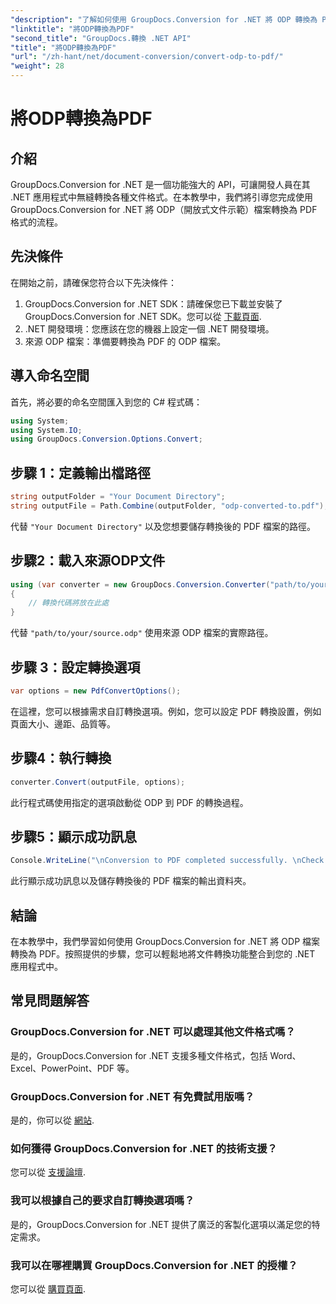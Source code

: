 ```yaml
---
"description": "了解如何使用 GroupDocs.Conversion for .NET 將 ODP 轉換為 PDF。按照我們的逐步指南，實現無縫文件轉換。"
"linktitle": "將ODP轉換為PDF"
"second_title": "GroupDocs.轉換 .NET API"
"title": "將ODP轉換為PDF"
"url": "/zh-hant/net/document-conversion/convert-odp-to-pdf/"
"weight": 28
---
```


# 將ODP轉換為PDF

## 介紹
GroupDocs.Conversion for .NET 是一個功能強大的 API，可讓開發人員在其 .NET 應用程式中無縫轉換各種文件格式。在本教學中，我們將引導您完成使用 GroupDocs.Conversion for .NET 將 ODP（開放式文件示範）檔案轉換為 PDF 格式的流程。
## 先決條件
在開始之前，請確保您符合以下先決條件：
1. GroupDocs.Conversion for .NET SDK：請確保您已下載並安裝了 GroupDocs.Conversion for .NET SDK。您可以從 [下載頁面](https://releases。groupdocs.com/conversion/net/).
2. .NET 開發環境：您應該在您的機器上設定一個 .NET 開發環境。
3. 來源 ODP 檔案：準備要轉換為 PDF 的 ODP 檔案。

## 導入命名空間
首先，將必要的命名空間匯入到您的 C# 程式碼：
```csharp
using System;
using System.IO;
using GroupDocs.Conversion.Options.Convert;
```
## 步驟 1：定義輸出檔路徑
```csharp
string outputFolder = "Your Document Directory";
string outputFile = Path.Combine(outputFolder, "odp-converted-to.pdf");
```
代替 `"Your Document Directory"` 以及您想要儲存轉換後的 PDF 檔案的路徑。
## 步驟2：載入來源ODP文件
```csharp
using (var converter = new GroupDocs.Conversion.Converter("path/to/your/source.odp"))
{
    // 轉換代碼將放在此處
}
```
代替 `"path/to/your/source.odp"` 使用來源 ODP 檔案的實際路徑。
## 步驟 3：設定轉換選項
```csharp
var options = new PdfConvertOptions();
```
在這裡，您可以根據需求自訂轉換選項。例如，您可以設定 PDF 轉換設置，例如頁面大小、邊距、品質等。
## 步驟4：執行轉換
```csharp
converter.Convert(outputFile, options);
```
此行程式碼使用指定的選項啟動從 ODP 到 PDF 的轉換過程。
## 步驟5：顯示成功訊息
```csharp
Console.WriteLine("\nConversion to PDF completed successfully. \nCheck output in {0}", outputFolder);
```
此行顯示成功訊息以及儲存轉換後的 PDF 檔案的輸出資料夾。

## 結論
在本教學中，我們學習如何使用 GroupDocs.Conversion for .NET 將 ODP 檔案轉換為 PDF。按照提供的步驟，您可以輕鬆地將文件轉換功能整合到您的 .NET 應用程式中。
## 常見問題解答
### GroupDocs.Conversion for .NET 可以處理其他文件格式嗎？
是的，GroupDocs.Conversion for .NET 支援多種文件格式，包括 Word、Excel、PowerPoint、PDF 等。
### GroupDocs.Conversion for .NET 有免費試用版嗎？
是的，你可以從 [網站](https://releases。groupdocs.com/).
### 如何獲得 GroupDocs.Conversion for .NET 的技術支援？
您可以從 [支援論壇](https://forum。groupdocs.com/c/conversion/11).
### 我可以根據自己的要求自訂轉換選項嗎？
是的，GroupDocs.Conversion for .NET 提供了廣泛的客製化選項以滿足您的特定需求。
### 我可以在哪裡購買 GroupDocs.Conversion for .NET 的授權？
您可以從 [購買頁面](https://purchase。groupdocs.com/buy).